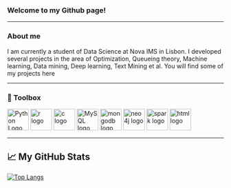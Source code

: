 ### Welcome to my Github page! 

---

### About me
I am currently a student of Data Science at Nova IMS in Lisbon.
I developed several projects in the area of Optimization, Queueing theory, Machine learning, Data mining, Deep learning, Text Mining et al.
You will find some of my projects here

---

### 🧰 Toolbox

<img src="https://cdn.worldvectorlogo.com/logos/python-4.svg" alt="Python Logo" width="50" height="50"/> <img src="https://cdn.worldvectorlogo.com/logos/r-lang.svg" alt="r logo" width="50" height="50"/> <img src="https://cdn.worldvectorlogo.com/logos/c-1.svg" alt="c logo" width="50" height="50"/> <img src="https://cdn.worldvectorlogo.com/logos/mysql-3.svg" alt="MySQL logo" width="50" height="50"/> <img src="https://cdn.worldvectorlogo.com/logos/mongodb-icon-1.svg" alt="mongodb logo" width="50" height="50"/> <img src="https://cdn.worldvectorlogo.com/logos/neo4j.svg" alt="neo4j logo" width="50" height="50"/> <img src="https://cdn.worldvectorlogo.com/logos/apache-spark-5.svg" alt="spark logo" width="50" height="50"/> <img src="https://cdn.worldvectorlogo.com/logos/html-1.svg" alt="html logo" width="50" height="50"/> 

---

## &#x1f4c8; My GitHub Stats

[![Top Langs](https://github-readme-stats.vercel.app/api/top-langs/?username=<nicolaandreatta>&hide=java,html,css&theme=radical)](https://github.com/anuraghazra/github-readme-stats)
